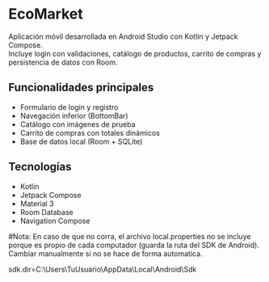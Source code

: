 # EcoMarket
Aplicación móvil desarrollada en Android Studio con Kotlin y Jetpack Compose.  
Incluye login con validaciones, catálogo de productos, carrito de compras y persistencia de datos con Room.

## Funcionalidades principales
- Formulario de login y registro
- Navegación inferior (BottomBar)
- Catálogo con imágenes de prueba
- Carrito de compras con totales dinámicos
- Base de datos local (Room + SQLite)

## Tecnologías
- Kotlin
- Jetpack Compose
- Material 3
- Room Database
- Navigation Compose


#Nota: En caso de que no corra, el archivo local.properties no se incluye porque es propio de cada computador (guarda la ruta del SDK de Android). Cambiar manualmente si no se hace de forma automatica.

sdk.dir=C:\\Users\\TuUsuario\\AppData\\Local\\Android\\Sdk
